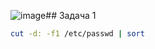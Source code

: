 ![image](https://github.com/user-attachments/assets/92a2fb55-333d-45e7-8ed1-f760b2e6deb6)## Задача 1
```bash
cut -d: -f1 /etc/passwd | sort
```
<img src="">

